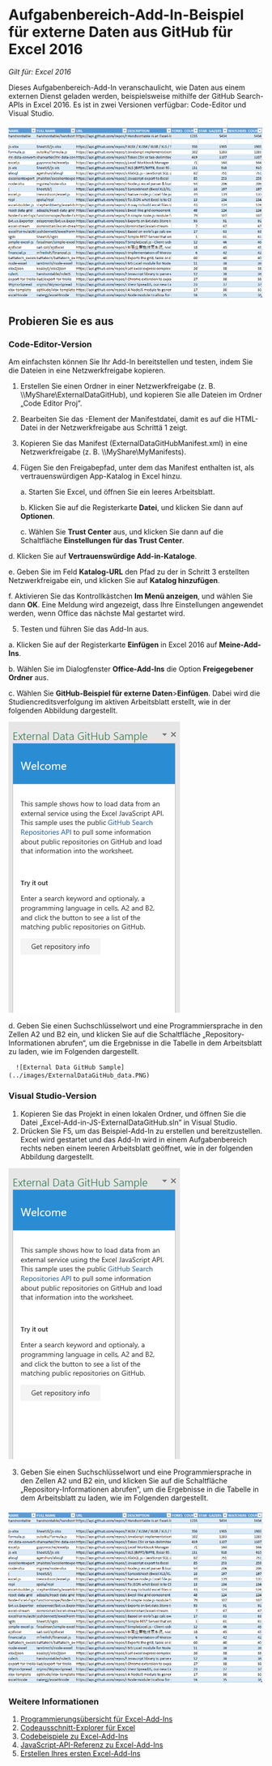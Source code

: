 # Aufgabenbereich-Add-In-Beispiel für externe Daten aus GitHub für Excel 2016

_Gilt für: Excel 2016_

Dieses Aufgabenbereich-Add-In veranschaulicht, wie Daten aus einem externen Dienst geladen werden, beispielsweise mithilfe der GitHub Search-APIs in Excel 2016. Es ist in zwei Versionen verfügbar: Code-Editor und Visual Studio.

![GitHub-Beispiel für externe Daten](../images/ExternalDataGitHub_data.PNG)

## Probieren Sie es aus
### Code-Editor-Version

Am einfachsten können Sie Ihr Add-In bereitstellen und testen, indem Sie die Dateien in eine Netzwerkfreigabe kopieren.

1.  Erstellen Sie einen Ordner in einer Netzwerkfreigabe (z. B. \\\MyShare\ExternalDataGitHub), und kopieren Sie alle Dateien im Ordner „Code Editor Proj”. 
2.  Bearbeiten Sie das <SourceLocation>-Element der Manifestdatei, damit es auf die HTML-Datei in der Netzwerkfreigabe aus Schrittä 1 zeigt. 
3.  Kopieren Sie das Manifest (ExternalDataGitHubManifest.xml) in eine Netzwerkfreigabe (z. B. \\\MyShare\MyManifests).
4.  Fügen Sie den Freigabepfad, unter dem das Manifest enthalten ist, als vertrauenswürdigen App-Katalog in Excel hinzu.

    a. Starten Sie Excel, und öffnen Sie ein leeres Arbeitsblatt.  
    
    b. Klicken Sie auf die Registerkarte **Datei**, und klicken Sie dann auf **Optionen**.
    
    c. Wählen Sie **Trust Center** aus, und klicken Sie dann auf die Schaltfläche **Einstellungen für das Trust Center**.
    
  d. Klicken Sie auf **Vertrauenswürdige Add-in-Kataloge**.
    
  e. Geben Sie im Feld **Katalog-URL** den Pfad zu der in Schritt 3 erstellten Netzwerkfreigabe ein, und klicken Sie auf **Katalog hinzufügen**.
    
   f. Aktivieren Sie das Kontrollkästchen **Im Menü anzeigen**, und wählen Sie dann **OK**. Eine Meldung wird angezeigt, dass Ihre Einstellungen angewendet werden, wenn Office das nächste Mal gestartet wird. 
        
5.  Testen und führen Sie das Add-In aus. 

  a. Klicken Sie auf der Registerkarte **Einfügen** in Excel 2016 auf **Meine-Add-Ins**. 
    
  b. Wählen Sie im Dialogfenster **Office-Add-Ins** die Option **Freigegebener Ordner** aus.
    
  c. Wählen Sie **GitHub-Beispiel für externe Daten**>**Einfügen**. Dabei wird die Studiencreditsverfolgung im aktiven Arbeitsblatt erstellt, wie in der folgenden Abbildung dargestellt. 
      
   ![GitHub-Beispiel für externe Daten](../images/ExternalDataGitHub_taskpane.PNG) 

  d. Geben Sie einen Suchschlüsselwort und eine Programmiersprache in den Zellen A2 und B2 ein, und klicken Sie auf die Schaltfläche „Repository-Informationen abrufen“, um die Ergebnisse in die Tabelle in dem Arbeitsblatt zu laden, wie im Folgenden dargestellt.
    
      ![External Data GitHub Sample](../images/ExternalDataGitHub_data.PNG) 
    
### Visual Studio-Version
1.  Kopieren Sie das Projekt in einen lokalen Ordner, und öffnen Sie die Datei „Excel-Add-in-JS-ExternalDataGitHub.sln” in Visual Studio.
2.  Drücken Sie F5, um das Beispiel-Add-In zu erstellen und bereitzustellen. Excel wird gestartet und das Add-In wird in einem Aufgabenbereich rechts neben einem leeren Arbeitsblatt geöffnet, wie in der folgenden Abbildung dargestellt. 
        
  ![GitHub-Beispiel für externe Daten](../images/ExternalDataGitHub_taskpane.PNG) 

3.  Geben Sie einen Suchschlüsselwort und eine Programmiersprache in den Zellen A2 und B2 ein, und klicken Sie auf die Schaltfläche „Repository-Informationen abrufen”, um die Ergebnisse in die Tabelle in dem Arbeitsblatt zu laden, wie im Folgenden dargestellt.

  ![GitHub-Beispiel für externe Daten](../images/ExternalDataGitHub_data.PNG) 


### Weitere Informationen

1.  [Programmierungsübersicht für Excel-Add-Ins](https://github.com/OfficeDev/office-js-docs/blob/master/excel/excel-add-ins-programming-overview.md)
2.  [Codeausschnitt-Explorer für Excel](http://officesnippetexplorer.azurewebsites.net/#/snippets/excel)
3.  [Codebeispiele zu Excel-Add-Ins](https://github.com/OfficeDev/office-js-docs/blob/master/excel/excel-add-ins-code-samples.md) 
4.  [JavaScript-API-Referenz zu Excel-Add-Ins](https://github.com/OfficeDev/office-js-docs/blob/master/excel/excel-add-ins-javascript-reference.md)
5.  [Erstellen Ihres ersten Excel-Add-Ins](https://github.com/OfficeDev/office-js-docs/blob/master/excel/build-your-first-excel-add-in.md)
